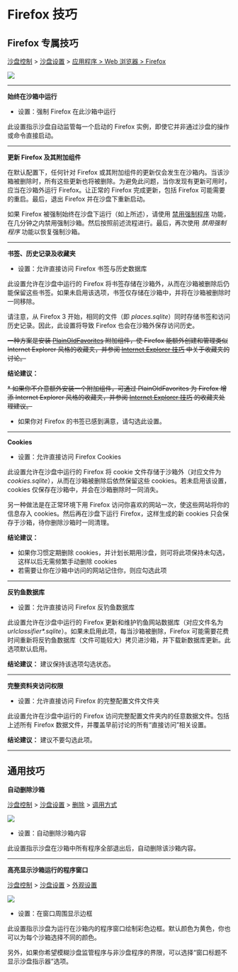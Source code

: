 # Firefox 技巧

## Firefox 专属技巧

[沙盘控制](SandboxieControl.md) > [沙盘设置](SandboxSettings.md) > [应用程序 > Web 浏览器 > Firefox](ApplicationsSettings.md#firefox)

![](../Media/WebBrowserSettings2.png)

* * *

**始终在沙箱中运行**

*   设置：强制 Firefox 在此沙箱中运行

此设置指示沙盘自动监管每一个启动的 Firefox 实例，即使它并非通过沙盘的操作或命令直接启动。

* * *

**更新 Firefox 及其附加组件**

在默认配置下，任何针对 Firefox 或其附加组件的更新仅会发生在沙箱内。当该沙箱被删除时，所有这些更新也将被删除。为避免此问题，当你发现有更新可用时，应当在沙箱外运行 Firefox。让正常的 Firefox 完成更新，包括 Firefox 可能需要的重启。最后，退出 Firefox 并在沙盘下重新启动。

如果 Firefox 被强制始终在沙盘下运行（如上所述），请使用 [禁用强制程序](FileMenu.md#disable-forced-programs) 功能，在几分钟之内禁用强制沙箱。然后按照前述流程进行。最后，再次使用 _禁用强制程序_ 功能以恢复强制沙箱。

* * *

**书签、历史记录及收藏夹**

*   设置：允许直接访问 Firefox 书签与历史数据库

此设置允许在沙盘中运行的 Firefox 将书签存储在沙箱外，从而在沙箱被删除后仍能保留这些书签。如果未启用该选项，书签仅存储在沙箱中，并将在沙箱被删除时一同移除。

请注意，从 Firefox 3 开始，相同的文件（即 _places.sqlite_）同时存储书签和访问历史记录。因此，此设置将导致 Firefox 也会在沙箱外保存访问历史。

~~一种方案是安装 [PlainOldFavorites](https://www.iosart.com/firefox/plainoldfavorites) 附加组件，使 Firefox 能额外创建和管理类似 Internet Explorer 风格的收藏夹，并参阅 [Internet Explorer 技巧](InternetExplorerTips.md#favorites) 中关于收藏夹的讨论。~~

**结论建议：**

~~*   如果你不介意额外安装一个附加组件，可通过 PlainOldFavorites 为 Firefox 增添 Internet Explorer 风格的收藏夹，并参阅 [Internet Explorer 技巧](InternetExplorerTips.md) 的收藏夹处理建议。~~
*   如果你对 Firefox 的书签已感到满意，请勾选此设置。

* * *

**Cookies**

*   设置：允许直接访问 Firefox Cookies

此设置允许在沙盘中运行的 Firefox 将 cookie 文件存储于沙箱外（对应文件为 _cookies.sqlite_），从而在沙箱被删除后依然保留这些 cookies。若未启用该设置，cookies 仅保存在沙箱中，并会在沙箱删除时一同消失。

另一种做法是在正常环境下用 Firefox 访问你喜欢的网站一次，使这些网站将你的信息存入 cookies。然后再在沙盘下运行 Firefox，这样生成的新 cookies 只会保存于沙箱，待你删除沙箱时一同清理。

**结论建议：**

*   如果你习惯定期删除 cookies，并计划长期用沙盘，则可将此项保持未勾选，这样以后无需频繁手动删除 cookies
*   若需要让你在沙箱中访问的网站记住你，则应勾选此项

* * *

**反钓鱼数据库**

*   设置：允许直接访问 Firefox 反钓鱼数据库

此设置允许在沙盘中运行的 Firefox 更新和维护钓鱼网站数据库（对应文件名为 _urlclassifier*.sqlite_）。如果未启用此项，每当沙箱被删除，Firefox 可能需要花费时间重新将反钓鱼数据库（文件可能较大）拷贝进沙箱，并下载新数据库更新。此选项默认启用。

**结论建议：** 建议保持该选项勾选状态。

* * *

**完整资料夹访问权限**

*   设置：允许直接访问 Firefox 的完整配置文件文件夹

此设置允许在沙盘中运行的 Firefox 访问完整配置文件夹内的任意数据文件。包括上述所有 Firefox 数据文件，并覆盖早前讨论的所有“直接访问”相关设置。

**结论建议：** 建议不要勾选此项。

* * *

## 通用技巧

**自动删除沙箱**

[沙盘控制](SandboxieControl.md) > [沙盘设置](SandboxSettings.md) > [删除](DeleteSettings.md) > [调用方式](DeleteSettings.md#invocation)

![](../Media/DeleteInvocationSettings.png)

*   设置：自动删除沙箱内容

此设置指示沙盘在沙箱中所有程序全部退出后，自动删除该沙箱内容。

* * *

**高亮显示沙箱运行的程序窗口**

[沙盘控制](SandboxieControl.md) > [沙盘设置](SandboxSettings.md) > [外观设置](AppearanceSettings.md)

![](../Media/AppearanceSettings.png)

*   设置：在窗口周围显示边框

此设置指示沙盘为运行在沙箱内的程序窗口绘制彩色边框。默认颜色为黄色，你也可以为每个沙箱选择不同的颜色。

另外，如果你希望模糊沙盘监管程序与非沙盘程序的界限，可以选择“窗口标题不显示沙盘指示器”选项。
